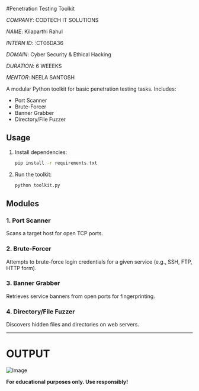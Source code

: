 

#Penetration Testing Toolkit

*COMPANY*: CODTECH IT SOLUTIONS 

*NAME*: Kilaparthi Rahul

*INTERN ID*: :CT06DA36

*DOMAIN*:  Cyber Security & Ethical Hacking

*DURATION*: 6 WEEEKS 

*MENTOR*: NEELA SANTOSH

A modular Python toolkit for basic penetration testing tasks. Includes:
- Port Scanner
- Brute-Forcer
- Banner Grabber
- Directory/File Fuzzer

## Usage

1. Install dependencies:
   ```bash
   pip install -r requirements.txt
   ```
2. Run the toolkit:
   ```bash
   python toolkit.py
   ```

## Modules

### 1. Port Scanner
Scans a target host for open TCP ports.

### 2. Brute-Forcer
Attempts to brute-force login credentials for a given service (e.g., SSH, FTP, HTTP form).

### 3. Banner Grabber
Retrieves service banners from open ports for fingerprinting.

### 4. Directory/File Fuzzer
Discovers hidden files and directories on web servers.

---

# OUTPUT
![Image](https://github.com/user-attachments/assets/c00638b4-e00e-4bf5-82da-784cf066a9cc)

**For educational purposes only. Use responsibly!** 
